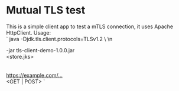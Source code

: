 


# Mutual TLS test
This is a simple client app to test a mTLS connection, it uses Apache HttpClient.
Usage: </br>
`
java -Djdk.tls.client.protocols=TLSv1.2 \ \n

-jar tls-client-demo-1.0.0.jar \
<store.jks> \
<password> \
<alias> \
<https://example.com/...> \
<GET | POST>
`
